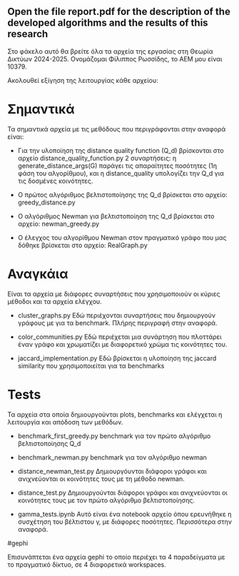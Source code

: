 ## Open the file report.pdf for the description of the developed algorithms and the results of this research



Στο φάκελο αυτό θα βρείτε όλα τα αρχεία της εργασίας στη Θεωρία Δικτύων 2024-2025.
Ονομάζομαι Φίλιππος Ρωσσίδης, το ΑΕΜ μου είναι 10379.

Ακολουθεί εξίγηση της λειτουργίας κάθε αρχείου:

# Σημαντικά 
Τα σημαντικά αρχεία με τις μεθόδους που περιγράφονται στην αναφορά είναι:

- Για την υλοποίηση της distance quality function (Q_d) βρίσκονται στο αρχείο
distance_quality_function.py 
2 συναρτήσεις:  η generate_distance_args(G) παράγει τις απαραίτητες ποσότητες (1η φάση 
του αλγορίθμου), και η distance_quality υπολογίζει την Q_d για τις δοσμένες κοινότητες.

- Ο πρώτος αλγόριθμος βελτιστοποίησης της Q_d βρίσκεται στο αρχείο:
greedy_distance.py

- Ο αλγόριθμος Newman για βελτιστοποίηση της Q_d βρίσκεται στο αρχείο:
newman_greedy.py

- Ο έλεγχος του αλγορίθμου Newman στον πραγματικό γράφο που μας δόθηκε βρίσκεται στο αρχείο:
RealGraph.py


# Αναγκάια
Είναι τα αρχεία με διάφορες συναρτήσεις που χρησιμοποιούν οι κύριες μέθοδοι και τα αρχεία ελέγχου.

- cluster_graphs.py
Εδώ περιέχονται συναρτήσεις που δημιουργούν γράφους με για τα benchmark. Πλήρης περιγραφή στην αναφορά. 

- color_communities.py
Εδώ περιέχεται μια συνάρτηση που πλοττάρει έναν γράφο και χρωματίζει με διαφορετικό χρώμα 
τις κοινότητες του.

- jaccard_implementation.py 
Εδώ βρίσκεται η υλοποίηση της jaccard similarity που χρησιμοποιείται για τα benchmarks


# Tests
Τα αρχεία στα οποία δημιουργούνται plots, benchmarks και ελέγχεται η λειτουργία και απόδοση των μεθόδων.

- benchmark_first_greedy.py
benchmark για τον πρώτο αλγόριθμο βελτιστοποίησης Q_d

- benchmark_newman.py
benchmark για τον αλγόριθμο newman

- distance_newman_test.py 
Δημιουργόυνται διάφοροι γράφοι και ανιχνεύονται οι κοινότητες τους με τη μέθοδο newman.

- distance_test.py 
Δημιουργούνται διάφοροι γράφοι και ανιχνεύονται οι κοινότητες τους με τον πρώτο αλγόριθμο 
βελτιστοποίησης.

- gamma_tests.ipynb
Αυτό είναι ένα notebook αρχείο όπου ερευνήθηκε η συσχέτηση του βέλτιστου γ, με διάφορες 
ποσότητες. Περισσότερα στην αναφορά. 


#gephi

Επισυνάπτεται ένα αρχεία gephi το οποίο περιέχει τα 4 παραδείγματα με το πραγματικό δίκτυο, σε 4 διαφορετικά workspaces.
